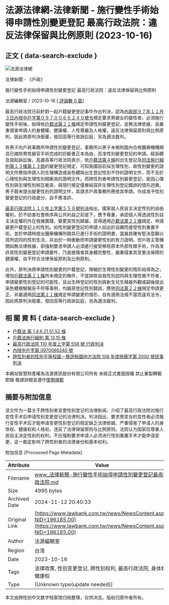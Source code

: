 # 法源法律網-法律新聞 - 施行變性手術始得申請性別變更登記 最高行政法院：違反法律保留與比例原則 (2023-10-16)

## 正文 { data-search-exclude }


![法源法律網](https://images/logo.svg)

法律新聞 - 《戶政》

施行變性手術始得申請性別變更登記 最高行政法院：違反法律保留與比例原則

法源編輯室 / 2023-10-16 [\[ 評論數 0 篇\]](NewsDiscuss.aspx?NID=196185.00)

最高行政法院日前針對一起戶籍變更登記事件作出判決，認為[內政部９７年１１月３日內授中戶字第０９７００６６２４０號令](https://db.lawbank.com.tw/FINT/FINTQRY04.aspx?type=E&no=D00300%2c%e5%85%a8%e5%9f%9f%e8%83%bd%e9%90%98%2c0970066240%2c20081103)規定要求男變女的變性者，必須施行變性手術後，始得依[戶籍法第２１條](https://db.lawbank.com.tw/FLAW/FLAWQRY03.aspx?lno=21&lsid=FL002320)規定申請性別變更登記，並無法律依據，且嚴重侵害申請人的身體權、健康權、人性尊嚴及人格權，違反法律保留原則與比例原則，因此將原判決廢棄，發回高等行政訴訟庭，另為適法裁判。

有男子向戶政事務所申請性別變更登記，事務所以男子未檢附國內合格醫療機構開具已摘除男性器官手術完成的診斷書正本為由，否准性別變更登記的申請。經訴願及提起訴訟後，高雄高等行政法院表示，依[戶籍法第４條](https://db.lawbank.com.tw/FLAW/FLAWQRY03.aspx?lno=4&lsid=FL002320)的出生登記及[同法施行細則第１３條第１３款](https://db.lawbank.com.tw/FLAW/FLAWQRY03.aspx?lno=13&lsid=FL002321)的變更登記規定，可知我國目前採生理性別，故性別變更的證明文件應指申請人的生理構造或染色體與出生登記性別不符的證明文件，而不及於心理性別與生理性別相衝突的證明文件。而跨性別者申請性別變更登記，是因心理性別與生理性別相互衝突，與現行規定僅單純容許生理性別登記錯誤的情形迥異。男子既未提出變更性別的證明文件，其請求戶政事務所應依其申請，作成准予性別變更登記的行政處分，自不應准許。

[最高行政法院１１０年上字第５５８號判決](https://db.lawbank.com.tw/FINT/FINTQRY04.aspx?id=J%2cF%2c110%2c%e4%b8%8a%2c558%2c001)指出，國家就人民自主決定性別的自由權利，於不妨害社會秩序與公共利益之前提下，應予尊重，承認個人得透過性別自主決定權的外在發展實踐，變更其性別歸屬，並得適用[戶籍法第２１條](https://db.lawbank.com.tw/FLAW/FLAWQRY03.aspx?lno=21&lsid=FL002320)規定，申請變更戶籍登記上的性別。如性別變更登記的申請人如出於自願而接受性別重置手術，並於申請時提出醫療機構所開具已進行手術的證明書，當屬其確有堅決意願以其所認同的性別生活，非出於一時衝動而申請變更性別的有力證明。但戶政主管機關如無法律依據，卻強制要求申請人必須進行接受移除原本外部性徵手術，作為准許其性別變更登記申請要件，乃直接傷害其身體完整性，嚴重侵害其受憲法保障的健康權，自不符合法律保留原則及比例原則。

此外，原判決將申請性別變更的戶籍登記，限縮於生理性別變更的情形始得為之，增加[戶籍法第２１條](https://db.lawbank.com.tw/FLAW/FLAWQRY03.aspx?lno=21&lsid=FL002320)所未規定的條件，不當排除自我性別認同與生理性徵不符者，申請變更性別登記的可能性，且出生時登記的性別與新生兒生殖器外觀或嗣後提出染色體檢驗報告不符等事例，均屬原登記性別錯誤，應依[同法第２２條](https://db.lawbank.com.tw/FLAW/FLAWQRY03.aspx?lno=22&lsid=FL002320)規定申請更正，非屬適用[同法第２１條](https://db.lawbank.com.tw/FLAW/FLAWQRY03.aspx?lno=21&lsid=FL002320)規定申請變更的情形，自有適用法規不當而違背法令，因此將原判決廢棄，發回高等行政訴訟庭，另為適法裁判。

## 相 關 資 料 { data-search-exclude }

- [戶籍法 第 1,4,6,21,51,52 條](https://db.lawbank.com.tw/FLAW/FLAWQRY03.aspx?lno=1%2c4%2c6%2c21%2c51%2c52&lsid=FL002320)
- [戶籍法施行細則 第 13,15 條](https://db.lawbank.com.tw/FLAW/FLAWQRY03.aspx?lno=13%2c15&lsid=FL002321)
- [最高行政法院 110 年度上字第 558 號 行政判決](https://db.lawbank.com.tw/FINT/FINTQRY04.aspx?id=J%2cF%2c110%2c%e4%b8%8a%2c558%2c001)
- [內授中戶字第 0970066240 號](https://db.lawbank.com.tw/FINT/FINTQRY04.aspx?type=E&no=D00300%2c%e5%85%a8%e5%9f%9f%e8%83%bd%e9%90%98%2c0970066240%2c20081103)
- [跨性別者的性別平等校園－簡評桃園地方法院 108 年度桃簡字第 2000 號民事判決](/treatise/pl_article.aspx?AID=P000255769)

本網站智慧財產權為法源資訊股份有限公司所有 未經正式書面授權 禁止重製轉載節錄 敬請詳閱並遵守[使用規範](/event/declare01.aspx)

## 摘要与附加信息

<!-- tcd_abstract -->
该文件为一篇关于跨性别者变更性别登记的法律新闻，介绍了最高行政法院对施行变性手术后申请性别变更登记的法律判决。判决指出，要求男变女的变性者必须施行变性手术后才能申请变更性别登记的规定缺乏法律依据，严重侵害了申请人的身体权、健康权和人格权，违反了法律保留原则与比例原则。法院认为国家应尊重人民自主决定性别的权利，不应强制要求申请人必须进行性别重置手术才能申请变更，这一裁定影响了跨性别者的法律身份和基本权利。
<!-- tcd_abstract_end -->

附加信息 [Processed Page Metadata]

| Attribute       | Value                                  |
|-----------------|----------------------------------------|
| Filename        | www_法律新聞-施行變性手術始得申請性別變更登記最高行政法院.md                             |
| Size            | 4995 bytes                           |
| Archived Date   | 2024-11-12 20:40:33                             |
| Original Link   | [https://www.lawbank.com.tw/news/NewsContent.aspx?NID=196185.00](https://www.lawbank.com.tw/news/NewsContent.aspx?NID=196185.00)                       |
| Author          | 法源編輯室                               |
| Region          | 台湾                               |
| Date            | 2023-10-16                                 |
| Tags            | 法律政策, 性别变更登记, 跨性别权利, 最高行政法院, 身体权, 健康权                                 |
| Type            | [Unknown type(update needed)]                                 |
<!-- tcd_table_end -->

本文由跨性别中文数字档案馆归档整理，仅供浏览。版权归原作者所有。
